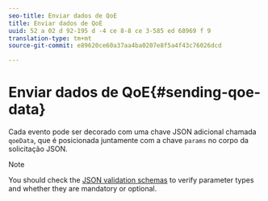```yaml
---
seo-title: Enviar dados de QoE
title: Enviar dados de QoE
uuid: 52 a 02 d 92-195 d -4 ce 8-8 ce 3-585 ed 68969 f 9
translation-type: tm+mt
source-git-commit: e89620ce60a37aa4ba0207e8f5a4f43c76026dcd

---
```



# Enviar dados de QoE{#sending-qoe-data}

Cada evento pode ser decorado com uma chave JSON adicional chamada `qoeData`, que é posicionada juntamente com a chave `params` no corpo da solicitação JSON.

>[!NOTE]
>
>You should check the [JSON validation schemas](/help/media-collection-api/mc-api-impl/mc-api-validate-reqs.md) to verify parameter types and whether they are mandatory or optional.

